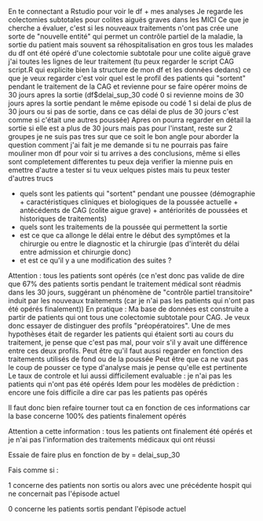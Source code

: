 En te connectant a Rstudio pour voir le df + mes analyses
Je regarde les colectomies subtotales pour colites aiguës graves dans les MICI
Ce que je cherche a évaluer, c'est si les nouveaux traitements n'ont pas crée une sorte de "nouvelle entité" qui permet un contrôle partiel de la maladie, la sortie du patient mais souvent sa réhospitalisation 
en gros tous les malades du df ont été opéré d'une colectomie subtotale pour une colite aiguë grave
j'ai toutes les lignes de leur traitement (tu peux regarder le script CAG script.R qui explicite bien la structure de mon df et les données dedans)
ce que je veux regarder c'est voir quel est le profil des patients qui "sortent" pendant le traitement de la CAG et revienne pour se faire opérer moins de 30 jours apres la sortie (df$delai_sup_30 codé 0 si revienne moins de 30 jours apres la sortie pendant le même episode ou codé 1 si delai de plus de 30 jours ou si pas de sortie, dans ce cas délai de plus de 30 jours c'est comme si c'était une autres poussée)
Apres on pourra regarder en détail la sortie si elle est a plus de 30 jours mais pas pour l'instant, reste sur 2 groupes 
je ne suis pas tres sur que ce soit le bon angle pour aborder la question comment j'ai fait
je me demande si tu ne pourrais pas faire mouliner mon df pour voir si tu arrives a des conclusions, même si elles sont completement differentes 
tu peux deja verifier la mienne puis en emettre d'autre a tester si tu veux
uelques pistes mais tu peux tester d'autres trucs
- quels sont les patients qui "sortent" pendant une poussee (démographie + caractéristiques cliniques et biologiques de la poussée actuelle + antécédents de CAG (colite aigue grave) + antériorités de poussées et historiques de traitements)
- quels sont les traitements de la poussée qui permettent la sortie 
- est ce que ca allonge le délai entre le début des symptômes et la chirurgie ou entre le diagnostic et la chirurgie (pas d'interêt du délai entre admission et chirurgie donc)
- et est ce qu'il y a une modification des suites ?

Attention : tous les patients sont opérés (ce n'est donc pas valide de dire que 67% des patients sortis pendant le traitement médical sont réadmis dans les 30 jours, suggérant un phénomène de "contrôle partiel transitoire" induit par les nouveaux traitements (car je n'ai pas les patients qui n'ont pas été opérés finalement))
En pratique : 
Ma base de données est construite a partir de patients qui ont tous une colectomie subtotale pour CAG.
Je veux donc essayer de distinguer des profils "préopératoires". Une de mes hypothèses était de regarder les patients qui étaient sorti au cours du traitement, je pense que c'est pas mal, pour voir s'il y avait une différence entre ces deux profils.
Peut être qu'il faut aussi regarder en fonction des traitements utilisés de fond ou de la poussée
Peut être que ca ne vaut pas le coup de pousser ce type d'analyse mais je pense qu'elle est pertinente
Le taux de controle et lui aussi difficilement evaluable : je n'ai pas les patients qui n'ont pas été opérés
Idem pour les modèles de prédiction : encore une fois difficile a dire car pas les patients pas opérés

Il faut donc bien refaire tourner tout ca en fonction de ces informations car la base concerne 100% des patients finalement opérés

Attention a cette information : tous les patients ont finalement été opérés et je n'ai pas l'information des traitements médicaux qui ont réussi

Essaie de faire plus en fonction de by = delai_sup_30

Fais comme si :

1 concerne des patients non sortis ou alors avec une précédente hospit qui ne concernait pas l'épisode actuel

0 concerne les patients sortis pendant l'épisode actuel